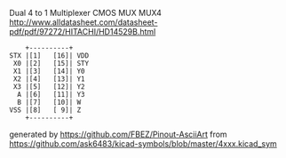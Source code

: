 Dual 4 to 1 Multiplexer
CMOS MUX MUX4
http://www.alldatasheet.com/datasheet-pdf/pdf/97272/HITACHI/HD14529B.html


	    +----------+
	STX |[1]   [16]| VDD
	 X0 |[2]   [15]| STY
	 X1 |[3]   [14]| Y0
	 X2 |[4]   [13]| Y1
	 X3 |[5]   [12]| Y2
	  A |[6]   [11]| Y3
	  B |[7]   [10]| W
	VSS |[8]   [ 9]| Z
	    +----------+


generated by https://github.com/FBEZ/Pinout-AsciiArt from https://github.com/ask6483/kicad-symbols/blob/master/4xxx.kicad_sym